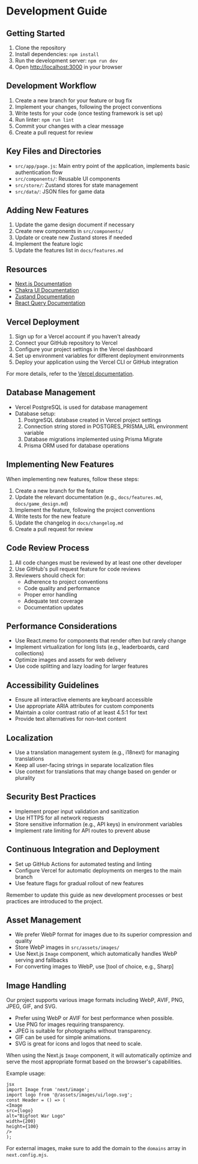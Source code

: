 # Development Guide

## Getting Started
1. Clone the repository
2. Install dependencies: `npm install`
3. Run the development server: `npm run dev`
4. Open [http://localhost:3000](http://localhost:3000) in your browser

## Development Workflow
1. Create a new branch for your feature or bug fix
2. Implement your changes, following the project conventions
3. Write tests for your code (once testing framework is set up)
4. Run linter: `npm run lint`
5. Commit your changes with a clear message
6. Create a pull request for review

## Key Files and Directories
- `src/app/page.js`: Main entry point of the application, implements basic authentication flow
- `src/components/`: Reusable UI components
- `src/store/`: Zustand stores for state management
- `src/data/`: JSON files for game data

## Adding New Features
1. Update the game design document if necessary
2. Create new components in `src/components/`
3. Update or create new Zustand stores if needed
4. Implement the feature logic
5. Update the features list in `docs/features.md`

## Resources
- [Next.js Documentation](https://nextjs.org/docs)
- [Chakra UI Documentation](https://chakra-ui.com/docs/getting-started)
- [Zustand Documentation](https://github.com/pmndrs/zustand)
- [React Query Documentation](https://tanstack.com/query/latest/docs/react/overview)

## Vercel Deployment

1. Sign up for a Vercel account if you haven't already
2. Connect your GitHub repository to Vercel
3. Configure your project settings in the Vercel dashboard
4. Set up environment variables for different deployment environments
5. Deploy your application using the Vercel CLI or GitHub integration

For more details, refer to the [Vercel documentation](https://vercel.com/docs).

## Database Management
- Vercel PostgreSQL is used for database management
- Database setup:
  1. PostgreSQL database created in Vercel project settings
  2. Connection string stored in POSTGRES_PRISMA_URL environment variable
  3. Database migrations implemented using Prisma Migrate
  4. Prisma ORM used for database operations

## Implementing New Features

When implementing new features, follow these steps:

1. Create a new branch for the feature
2. Update the relevant documentation (e.g., `docs/features.md`, `docs/game_design.md`)
3. Implement the feature, following the project conventions
4. Write tests for the new feature
5. Update the changelog in `docs/changelog.md`
6. Create a pull request for review

## Code Review Process

1. All code changes must be reviewed by at least one other developer
2. Use GitHub's pull request feature for code reviews
3. Reviewers should check for:
   - Adherence to project conventions
   - Code quality and performance
   - Proper error handling
   - Adequate test coverage
   - Documentation updates

## Performance Considerations

- Use React.memo for components that render often but rarely change
- Implement virtualization for long lists (e.g., leaderboards, card collections)
- Optimize images and assets for web delivery
- Use code splitting and lazy loading for larger features

## Accessibility Guidelines

- Ensure all interactive elements are keyboard accessible
- Use appropriate ARIA attributes for custom components
- Maintain a color contrast ratio of at least 4.5:1 for text
- Provide text alternatives for non-text content

## Localization

- Use a translation management system (e.g., i18next) for managing translations
- Keep all user-facing strings in separate localization files
- Use context for translations that may change based on gender or plurality

## Security Best Practices

- Implement proper input validation and sanitization
- Use HTTPS for all network requests
- Store sensitive information (e.g., API keys) in environment variables
- Implement rate limiting for API routes to prevent abuse

## Continuous Integration and Deployment

- Set up GitHub Actions for automated testing and linting
- Configure Vercel for automatic deployments on merges to the main branch
- Use feature flags for gradual rollout of new features

Remember to update this guide as new development processes or best practices are introduced to the project.

## Asset Management

- We prefer WebP format for images due to its superior compression and quality
- Store WebP images in `src/assets/images/`
- Use Next.js `Image` component, which automatically handles WebP serving and fallbacks
- For converting images to WebP, use [tool of choice, e.g., Sharp]

## Image Handling

Our project supports various image formats including WebP, AVIF, PNG, JPEG, GIF, and SVG. 

- Prefer using WebP or AVIF for best performance when possible.
- Use PNG for images requiring transparency.
- JPEG is suitable for photographs without transparency.
- GIF can be used for simple animations.
- SVG is great for icons and logos that need to scale.

When using the Next.js `Image` component, it will automatically optimize and serve the most appropriate format based on the browser's capabilities.

Example usage:

```
jsx
import Image from 'next/image';
import logo from '@/assets/images/ui/logo.svg';
const Header = () => (
<Image
src={logo}
alt="Bigfoot War Logo"
width={200}
height={100}
/>
);
```

For external images, make sure to add the domain to the `domains` array in `next.config.mjs`.